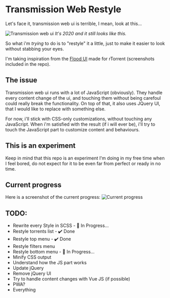 # Transmission Web Restyle

Let's face it, transmission web ui is terrible, I mean, look at this...

![Transmission web ui](https://blog.flo.cx/mycontent/2011/02/Screenshot-from-2014-04-15-170242-1038x576.png)
_It's 2020 and it still looks like this._

So what i'm _trying_ to do is to "restyle" it a little, just to make it easier to look without stabbing your eyes.

I'm taking inspiration from the [Flood UI](https://github.com/Flood-UI/flood) made for rTorrent (screenshots included in the repo).

## **The issue**
Transmission web ui runs with a lot of JavaScript (obviously). They handle every content change of the ui, and touching them without being carefoul could really break the functionality.
On top of that, it also uses JQuery UI, that I would like to replace with something else.

For now, i'll stick with CSS-only customizations, without touching any JavaScript. When i'm satisfied with the result (if i will ever be), i'll try to touch the JavaScript part to customize content and behaviours.


## **This is an experiment**
Keep in mind that this repo is an experiment I'm doing in my free time when I feel bored, do not expect for it to be even far from perfect or ready in no time.


## Current progress
Here is a screenshot of the current progress:
![Current progress](https://i.imgur.com/Cs4j9De.png)


## **TODO:**
- Rewrite every Style in SCSS - :hammer: In Progress...
- Restyle torrents list - :heavy_check_mark: Done
- Restyle top menu - :heavy_check_mark: Done
- Restyle filters menu
- Restyle bottom menu - :hammer: In Progress...
- Minify CSS output
- Understand how the JS part works
- Update jQuery
- Remove jQuery UI
- Try to handle content changes with Vue JS (if possible)
- PWA?
- Everything
